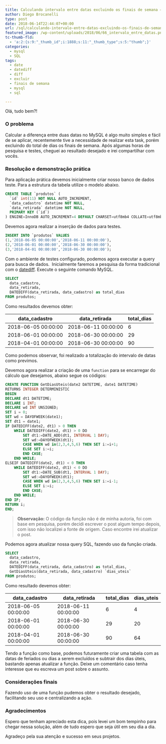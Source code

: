```yaml
---
title: Calculando intervalo entre datas excluindo os finais de semana – MySQL
author: Diego Brocanelli
type: post
date: 2018-06-14T22:44:07+00:00
url: /sql/calculando-intervalo-entre-datas-excluindo-os-finais-de-semana-mysql/
featured_image: /wp-content/uploads/2018/06/66_intervalo_entre_datas.png
tc-thumb-fld:
  - 'a:2:{s:9:"_thumb_id";i:1888;s:11:"_thumb_type";s:5:"thumb";}'
categories:
  - mysql
  - SQL
tags:
  - date
  - datediff
  - diff
  - excluir
  - finais de semana
  - mysql
  - sql

---
```

Olá, tudo bem?!

### O problema

Calcular a diferença entre duas datas no MySQL é algo muito simples e fácil de se aplicar, recentemente tive a necessidade de realizar esta task, porém excluindo do total de dias os finais de semana. Após algumas horas de pesquisa e testes, cheguei ao resultado desejado e irei compartilhar com vocês.

### Resolução e demonstração prática

Para aplicação prática devemos inicialmente criar nosso banco de dados teste. Para a estrutura da tabela utilize o modelo abaixo.


```SQL
CREATE TABLE `produtos` (
  `id` int(11) NOT NULL AUTO_INCREMENT,
  `data_cadastro` datetime NOT NULL,
  `data_retirada` datetime NOT NULL,
  PRIMARY KEY (`id`)
) ENGINE=InnoDB AUTO_INCREMENT=4 DEFAULT CHARSET=utf8mb4 COLLATE=utf8mb4_unicode_ci;
```

Devemos agora realizar a inserção de dados para testes.

```SQL
INSERT INTO `produtos` VALUES 
(1,'2018-06-05 00:00:00','2018-06-11 00:00:00'),
(2,'2018-06-01 00:00:00','2018-06-30 00:00:00'),
(3,'2018-04-01 00:00:00','2018-06-30 00:00:00');
```

Com o ambiente de testes configurado, podemos agora executar a query para busca de dados.  Inicialmente faremos a pesquisa da forma tradicional com o [datediff](https://dev.mysql.com/doc/refman/5.5/en/date-and-time-functions.html#function_datediff). Execute o seguinte comando MySQL.

```SQL
SELECT
  data_cadastro,
  data_retirada,
  DATEDIFF(data_retirada, data_cadastro) as total_dias
FROM produtos;
```

Como resultados devemos obter:

| data_cadastro | data_retirada | total_dias |
|--|--|--|
| 2018-06-05 00:00:00 | 2018-06-11 00:00:00 | 6 |
| 2018-06-01 00:00:00 | 2018-06-30 00:00:00 | 29 |
| 2018-04-01 00:00:00 | 2018-06-30 00:00:00 | 90 |

Como podemos observar, foi realizado a totalização do intervalo de datas como previmos.

Devemos agora realizar a criação de uma `function` para se encarregar do cálculo que desejamos, abaixo segue os códigos:

```SQL
CREATE FUNCTION GetDiasUteis(date2 DATETIME, date1 DATETIME)
RETURNS INTEGER DETERMINISTIC
BEGIN
DECLARE dt1 DATETIME;
DECLARE i INT;
DECLARE wd INT UNSIGNED;
SET i = 0;
SET wd = DAYOFWEEK(date1);
SET dt1 = date1;
IF DATEDIFF(date2, dt1) > 0 THEN
    WHILE DATEDIFF(date2, dt1) > 0 DO
        SET dt1:=DATE_ADD(dt1, INTERVAL 1 DAY);
        SET wd:=DAYOFWEEK(dt1);
        CASE WHEN wd in(2,3,4,5,6) THEN SET i:=i+1;
        ELSE SET i:=i;
        END CASE;
    END WHILE;
ELSEIF DATEDIFF(date2, dt1) < 0 THEN
    WHILE DATEDIFF(date2, dt1) < 0 DO
        SET dt1:=DATE_SUB(dt1, INTERVAL 1 DAY);
        SET wd:=DAYOFWEEK(dt1);
        CASE WHEN wd in(2,3,4,5,6) THEN SET i:=i-1;
        ELSE SET i:=i;
        END CASE;
    END WHILE;
END IF;
RETURN i;
END;
```

> **Observação:** O código da função não é de minha autoria, foi com base em pesquisa, porém decidi escrever o post algum tempo depois, com isso não localizei a fonte de origem. Caso encontre irei atualizar o post.

Podemos agora atualizar nossa query SQL, fazendo uso da função criada.

```SQL
SELECT
  data_cadastro,
  data_retirada,
  DATEDIFF(data_retirada, data_cadastro) as total_dias,
  GetDiasUteis(data_retirada, data_cadastro) `dias_uteis`
FROM produtos;
```

Como resultado devemos obter:

| data_cadastro | data_retirada | total_dias | dias_uteis |
| --- | --- | --- | --- |
| 2018-06-05 00:00:00 | 2018-06-11 00:00:00 | 6 | 4 |
| 2018-06-01 00:00:00 | 2018-06-30 00:00:00 | 29 | 20 |
| 2018-04-01 00:00:00 | 2018-06-30 00:00:00 | 90 | 64 |

Tendo a função como base, podemos futuramente criar uma tabela com as datas de feriados ou dias a serem excluídos e subtrair dos dias úteis, bastando apenas atualizar a função. Deixe um comentário caso tenha interesse que eu escreva um post sobre o assunto.

### Considerações finais

Fazendo uso de uma função pudemos obter o resultado desejado, facilitando seu uso e centralizando a ação.

### Agradecimentos

Espero que tenham apreciado esta dica, pois levei um bom tempinho para chegar nessa solução, além de tudo espero que seja útil em seu dia a dia.

Agradeço pela sua atenção e sucesso em seus projetos.
